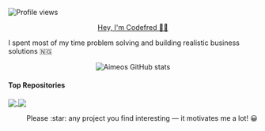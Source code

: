 ![Profile views](https://gpvc.arturio.dev/Pycomet)
<br />
<p align="center">
    <a href="https://codefred.me">
        Hey, I'm Codefred 👋🏽
    </a>
</p>

I spent most of my time problem solving and building realistic business solutions 🇳🇬

<p align="center">
    <img src="https://github-readme-stats.vercel.app/api?username=pycomet&account_private=true&include_all_commits=true&show_icons=true&bg_color=90,103050,109095&title_color=fff&text_color=fff&icon_color=fff&hide=prs" alt="Aimeos GitHub stats" />
<p>

    
#### Top Repositories
    
<a href="https://github.com/pycomet-zz/escrow-service-bot">
  <img align="center" src="https://github-readme-stats.vercel.app/api/pin/?username=pycomet-zz&repo=escrow-service-bot&theme=buefy" />
</a>
<a href="https://github.com/anuraghazra/anuraghazra.github.io">
  <img align="center" src="https://github-readme-stats.vercel.app/api/pin/?username=anuraghazra&repo=anuraghazra.github.io&theme=buefy" />
</a>
    
    
    
<p align="right">Please :star: any project  you find interesting — it motivates me a lot! 😀</p>
